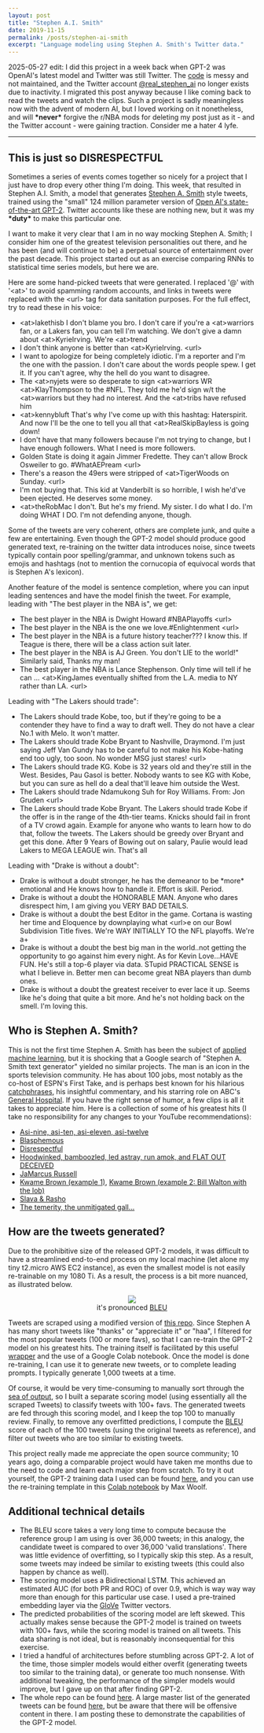 ```yaml
---
layout: post
title: "Stephen A.I. Smith"
date: 2019-11-15
permalink: /posts/stephen-ai-smith
excerpt: "Language modeling using Stephen A. Smith's Twitter data."
---
```

<div class='verbatim-edit'>
2025-05-27 edit: I did this project in a week back when GPT-2 was OpenAI's latest model and Twitter was still Twitter. The <a href='https://github.com/caikitlearn/stephen-ai-smith'>code</a> is messy and not maintained, and the Twitter account <a href='https://twitter.com/real_stephen_ai'>@real_stephen_ai</a> no longer exists due to inactivity. I migrated this post anyway because I like coming back to read the tweets and watch the clips. Such a project is sadly meaningless now with the advent of modern AI, but I loved working on it nonetheless, and will <strong>*never*</strong> forgive the r/NBA mods for deleting my post just as it - and the Twitter account - were gaining traction. Consider me a hater 4 lyfe.
</div>
<hr>


## This is just so DISRESPECTFUL
Sometimes a series of events comes together so nicely for a project that I just have to drop every other thing I'm doing. This week, that resulted in Stephen A.I. Smith, a model that generates <a href='https://twitter.com/stephenasmith'>Stephen A. Smith</a> style tweets, trained using the "small" 124 million parameter version of <a href='https://openai.com/blog/better-language-models/'>Open AI's state-of-the-art GPT-2</a>. Twitter accounts like these are nothing new, but it was my **\*duty\*** to make this particular one.

I want to make it very clear that I am in no way mocking Stephen A. Smith; I consider him one of the greatest television personalities out there, and he has been (and will continue to be) a perpetual source of entertainment over the past decade. This project started out as an exercise comparing RNNs to statistical time series models, but here we are.

Here are some hand-picked tweets that were generated. I replaced '@' with '&lt;at&gt;' to avoid spamming random accounts, and links in tweets were replaced with the &lt;url&gt; tag for data sanitation purposes. For the full effect, try to read these in his voice:

- &lt;at&gt;lakethisb I don't blame you bro. I don't care if you're a &lt;at&gt;warriors fan, or a Lakers fan, you can tell I'm watching. We don't give a damn about &lt;at&gt;KyrieIrving. We're &lt;at&gt;trend
- I don't think anyone is better than &lt;at&gt;KyrieIrving. &lt;url&gt;
- I want to apologize for being completely idiotic. I'm a reporter and I'm the one with the passion. I don't care about the words people spew. I get it. If you can't agree, why the hell do you want to disagree.
- The &lt;at&gt;nyjets were so desperate to sign &lt;at&gt;warriors WR &lt;at&gt;KlayThompson to the #NFL. They told me he'd sign w/t the &lt;at&gt;warriors but they had no interest. And the &lt;at&gt;tribs have refused him
- &lt;at&gt;kennybluft That's why I've come up with this hashtag: Haterspirit. And now I'll be the one to tell you all that &lt;at&gt;RealSkipBayless is going down!
- I don't have that many followers because I'm not trying to change, but I have enough followers. What I need is more followers.
- Golden State is doing it again Jimmer Fredette. They can't allow Brock Osweiler to go. #WhatAEPream &lt;url&gt;
- There's a reason the 49ers were stripped of &lt;at&gt;TigerWoods on Sunday. &lt;url&gt;
- I'm not buying that. This kid at Vanderbilt is so horrible, I wish he'd've been ejected. He deserves some money.
- &lt;at&gt;theRobMac I don't. But he's my friend. My sister. I do what I do. I'm doing WHAT I DO. I'm not defending anyone, though.

Some of the tweets are very coherent, others are complete junk, and quite a few are entertaining. Even though the GPT-2 model should produce good generated text, re-training on the twitter data introduces noise, since tweets typically contain poor spelling/grammar, and unknown tokens such as emojis and hashtags (not to mention the cornucopia of equivocal words that is Stephen A's lexicon).

Another feature of the model is sentence completion, where you can input leading sentences and have the model finish the tweet. For example, leading with "The best player in the NBA is", we get:

- The best player in the NBA is Dwight Howard #NBAPlayoffs &lt;url&gt;
- The best player in the NBA is the one we love.#Enlightenment &lt;url&gt;
- The best player in the NBA is a future history teacher??? I know this. If Teague is there, there will be a class action suit later.
- The best player in the NBA is AJ Green. You don't LIE to the world!" Similarly said, Thanks my man! <url>
- The best player in the NBA is Lance Stephenson. Only time will tell if he can ... &lt;at&gt;KingJames eventually shifted from the L.A. media to NY rather than LA. &lt;url&gt;

Leading with "The Lakers should trade":
- The Lakers should trade Kobe, too, but if they're going to be a contender they have to find a way to draft well. They do not have a clear No.1 with Melo. It won't matter.
- The Lakers should trade Kobe Bryant to Nashville, Draymond. I'm just saying Jeff Van Gundy has to be careful to not make his Kobe-hating end too ugly, too soon. No wonder MSG just stares! &lt;url&gt;
- The Lakers should trade KG. Kobe is 32 years old and they're still in the West. Besides, Pau Gasol is better. Nobody wants to see KG with Kobe, but you can sure as hell do a deal that'll leave him outside the West.
- The Lakers should trade Ndamukong Suh for Roy Williams. From: Jon Gruden &lt;url&gt;
- The Lakers should trade Kobe Bryant. The Lakers should trade Kobe if the offer is in the range of the 4th-tier teams. Knicks should fail in front of a TV crowd again. Example for anyone who wants to learn how to do that, follow the tweets. The Lakers should be greedy over Bryant and get this done. After 9 Years of Bowing out on salary, Paulie would lead  Lakers to MEGA LEAGUE win. That's all

Leading with "Drake is without a doubt":
- Drake is without a doubt stronger, he has the demeanor to be \*more\* emotional and He knows how to handle it. Effort is skill. Period.
- Drake is without a doubt the HONORABLE MAN. Anyone who dares disrespect him, I am giving you VERY BAD DETAILS.
- Drake is without a doubt the best Editor in the game. Cortana is wasting her time and Eloquence by downplaying what &lt;url&gt;e on our Bowl Subdivision Title fives. We're WAY INITIALLY TO the NFL playoffs. We're a+
- Drake is without a doubt the best big man in the world..not getting the opportunity to go against him every night. As for Kevin Love…HAVE FUN. He's still a top-6 player via data. STupid PRACTICAL SENSE is what I believe in. Better men can become great NBA players than dumb ones.
- Drake is without a doubt the greatest receiver to ever lace it up. Seems like he's doing that quite a bit more. And he's not holding back on the smell. I'm loving this.

## Who is Stephen A. Smith?
This is not the first time Stephen A. Smith has been the subject of <a href='https://knowyourmeme.com/memes/baby-stephen-a-smith'>applied machine learning</a>, but it is shocking that a Google search of "Stephen A. Smith text generator" yielded no similar projects. The man is an icon in the sports television community. He has about 100 jobs, most notably as the co-host of ESPN's First Take, and is perhaps best known for his hilarious <a href='https://en.wikipedia.org/wiki/Stephen_A._Smith#Catchphrases'>catchphrases</a>, his insightful commentary, and his starring role on ABC's <a href='https://youtu.be/8CO6kAwo-_Y'>General Hospital</a>. If you have the right sense of humor, a few clips is all it takes to appreciate him. Here is a collection of some of his greatest hits (I take no responsibility for any changes to your YouTube recommendations):

- <a href='https://youtu.be/PM6ZNVRYP8w?t=206'>Asi-nine, asi-ten, asi-eleven, asi-twelve</a>
- <a href='https://youtu.be/W4LKciqwnrE?t=68'>Blasphemous</a>
- <a href='https://youtu.be/EAD7L_GWkb0'>Disrespectful</a>
- <a href='https://youtu.be/DQmJOaS036U?t=133'>Hoodwinked, bamboozled, led astray, run amok, and FLAT OUT DECEIVED</a>
- <a href='https://youtu.be/q1XKF-_TgJY?t=53'>JaMarcus Russell</a>
- <a href='https://youtu.be/6PP4RT-vv-o'>Kwame Brown (example 1)</a>, <a href='https://youtu.be/rq44jwL4BT0?t=31'>Kwame Brown (example 2: Bill Walton with the lob)</a>
- <a href='https://youtu.be/eFHN8nVX9Xs'>Slava & Rasho</a>
- <a href='https://youtu.be/DQmJOaS036U?t=101'>The temerity, the unmitigated gall...</a>

## How are the tweets generated?

Due to the prohibitive size of the released GPT-2 models, it was difficult to have a streamlined end-to-end process on my local machine (let alone my tiny t2.micro AWS EC2 instance), as even the smallest model is not easily re-trainable on my 1080 Ti. As a result, the process is a bit more nuanced, as illustrated below.

<figure style="text-align: center;">
  <img src="/assets/images/2019-11-15-stephen-ai-smith/flowchart.jpg" style="max-width: 75%;">
  <figcaption>it's pronounced <a href='https://www.youtube.com/playlist?list=PLsDR-TLLci6Z5ncsLg72lbENimk-iu3jl'>BLEU</a></figcaption>
</figure>

Tweets are scraped using a modified version of <a href='https://github.com/bpb27/twitter_scraping'>this repo</a>. Since Stephen A has many short tweets like "thanks" or "appreciate it" or "haa", I filtered for the most popular tweets (100 or more favs), so that I can re-train the GPT-2 model on his greatest hits. The training itself is facilitated by this useful <a href='https://github.com/minimaxir/gpt-2-simple'>wrapper</a> and the use of a Google Colab notebook. Once the model is done re-training, I can use it to generate new tweets, or to complete leading prompts. I typically generate 1,000 tweets at a time.

Of course, it would be very time-consuming to manually sort through the <a href='https://xkcd.com/1838/'>sea of output</a>, so I built a separate scoring model (using essentially all the scraped Tweets) to classify tweets with 100+ favs. The generated tweets are fed through this scoring model, and I keep the top 100 to manually review. Finally, to remove any overfitted predictions, I compute the <a href='https://en.wikipedia.org/wiki/BLEU'>BLEU</a> score of each of the 100 tweets (using the original tweets as reference), and filter out tweets who are too similar to existing tweets.

This project really made me appreciate the open source community; 10 years ago, doing a comparable project would have taken me months due to the need to code and learn each major step from scratch. To try it out yourself, the GPT-2 training data I used can be found <a href='https://github.com/caikitlearn/stephen-ai-smith/blob/master/data/stephenasmith_gpt2.csv'>here</a>, and you can use the re-training template in this <a href='https://colab.research.google.com/drive/1RugXCYDcMvSACYNt9j0kB6zzqRKzAbBn'>Colab notebook</a> by Max Woolf.

## Additional technical details

- The BLEU score takes a very long time to compute because the reference group I am using is over 36,000 tweets; in this analogy, the candidate tweet is compared to over 36,000 'valid translations'. There was little evidence of overfitting, so I typically skip this step. As a result, some tweets may indeed be similar to existing tweets (this could also happen by chance as well).
- The scoring model uses a Bidirectional LSTM. This achieved an estimated AUC (for both PR and ROC) of over 0.9, which is way way way more than enough for this particular use case. I used a pre-trained embedding layer via the <a href='https://nlp.stanford.edu/projects/glove/'>GloVe</a> Twitter vectors.
- The predicted probabilities of the scoring model are left skewed. This actually makes sense because the GPT-2 model is trained on tweets with 100+ favs, while the scoring model is trained on all tweets. This data sharing is not ideal, but is reasonably inconsequential for this exercise.
- I tried a handful of architectures before stumbling across GPT-2. A lot of the time, those simpler models would either overfit (generating tweets too similar to the training data), or generate too much nonsense. With additional tweaking, the performance of the simpler models would improve, but I gave up on that after finding GPT-2.
- The whole repo can be found <a href='https://github.com/caikitlearn/stephen-ai-smith'>here</a>. A large master list of the generated tweets can be found <a href='https://github.com/caikitlearn/stephen-ai-smith/tree/master/gpt-2_output'>here</a>, but be aware that there will be offensive content in there. I am posting these to demonstrate the capabilities of the GPT-2 model.